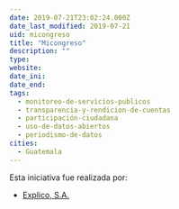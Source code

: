 ```yaml
---
date: 2019-07-21T23:02:24.000Z
date_last_modified: 2019-07-21
uid: micongreso
title: "Micongreso"
description: ""
type: 
website: 
date_ini: 
date_end: 
tags:
  - monitoreo-de-servicios-publicos
  - transparencia-y-rendicion-de-cuentas
  - participación-ciudadana
  - uso-de-datos-abiertos
  - periodismo-de-datos
cities: 
  - Guatemala
---
```


Esta iniciativa fue realizada por:

- [Explico, S.A.](/i/explico-s-a.html)
